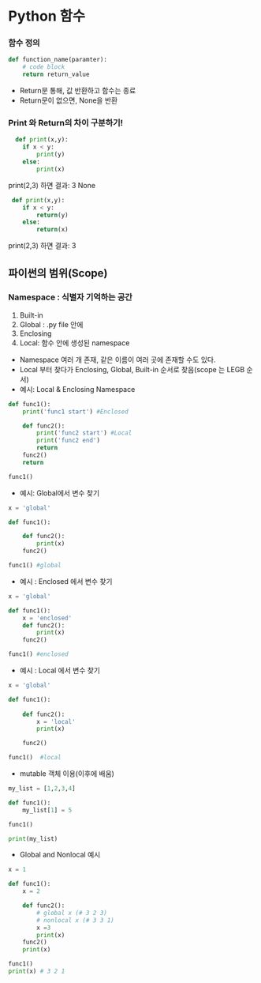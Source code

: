 # Python 함수

### 함수 정의
``` python
def function_name(paramter):
    # code block
    return return_value
```
- Return문 통해, 값 반환하고 함수는 종료
- Return문이 없으면, None을 반환

### Print 와 Return의 차이 구분하기!
```python
  def print(x,y):
    if x < y:
        print(y)
    else:
        print(x)
```
   print(2,3) 하면 결과: 3 None
```python
 def print(x,y):
    if x < y:
        return(y)
    else:
        return(x)
```
print(2,3) 하면 결과: 3

## 파이썬의 범위(Scope)

### Namespace : 식별자 기억하는 공간

1. Built-in
2. Global : .py file 안에
3. Enclosing
4. Local: 함수 안에 생성된 namespace

- Namespace 여러 개 존재, 같은 이름이 여러 곳에 존재할 수도 있다. 
- Local 부터 찾다가 Enclosing, Global, Built-in 순서로 찾음(scope 는 LEGB 순서)
-  예시: Local & Enclosing Namespace
```python
def func1():
    print('func1 start') #Enclosed

    def func2():
        print('func2 start') #Local
        print('func2 end')
        return
    func2()
    return

func1()
```
- 예시: Global에서 변수 찾기
```python
x = 'global'

def func1():

    def func2():
        print(x)
    func2()

func1() #global
```
- 예시 : Enclosed 에서 변수 찾기
```python
x = 'global'

def func1():
    x = 'enclosed'
    def func2():
        print(x)
    func2()

func1() #enclosed
```
- 예시 : Local 에서 변수 찾기
```python
x = 'global'

def func1():
    
    def func2():
        x = 'local'
        print(x)

    func2()

func1()  #local
```
- mutable 객체 이용(이후에 배움)
```python
my_list = [1,2,3,4]

def func1():
    my_list[1] = 5

func1()

print(my_list)
```
- Global and Nonlocal 예시
```python
x = 1

def func1():
    x = 2

    def func2():
        # global x (# 3 2 3)
        # nonlocal x (# 3 3 1)
        x =3
        print(x)
    func2()
    print(x)

func1()
print(x) # 3 2 1
```

